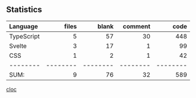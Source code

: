 ## Statistics
Language|files|blank|comment|code
:-------|-------:|-------:|-------:|-------:
TypeScript|5|57|30|448
Svelte|3|17|1|99
CSS|1|2|1|42
--------|--------|--------|--------|--------
SUM:|9|76|32|589

[cloc](https://github.com/AlDanial/cloc)
